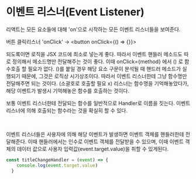 # 이벤트 리스너(Event Listener)

리액트는 모든 요소들에 대해 'on'으로 시작하는 모든 이벤트 리스너들을 보여준다.



버튼 클릭리스너 'onClick' -> <button onClick={() => {}}></button>



되도록이면 로직을 JSX 코드에 최소로 넣는게 좋다. 따라서 이벤트 핸들러 메소드도 따로 정의해서 메소드명만 전달해주는 것이 좋다. 이때 onClick={method} 에서 () 로 함수호출 할 필요가 없다. ()를 붙일 경우 해당 요소 구문이 분석될 때 핸드러 메소드가 실행되기 때문에, 그것은 로직상 시기상조이다. 따라서 이벤트 리스너한테 그냥 함수명만 전달해주면 되는 것이다. (소괄호로 호출할 필요 x) 리스너는 함수명을 기억해놓았다가, 해당 이벤트가 발생시 기억해놓은 함수를 호출하는 것이다.

보통 이벤트 리스너한테 전달되는 함수를 일반적으로 Handler로 이름을 짓는다. 이벤트 리스너에 의해 호출되는 함수라는 것을 확실히 할 수 있다.

<br>

이벤트 리스너들은 사용자에 의해 해당 이벤트가 발생하면 이벤트 객체를 핸들러한테 전달해준다. 이때 핸들러에서는 인수로 이벤트 객체를 전달받을 수 있으며, 이때 이벤트 객체의 데이터 값으로 사용자 입력값(event.target.value)을 취할 수 있게된다.

```javascript
const titleChangeHandler = (event) => {
    console.log(event.target.value)
  }
```